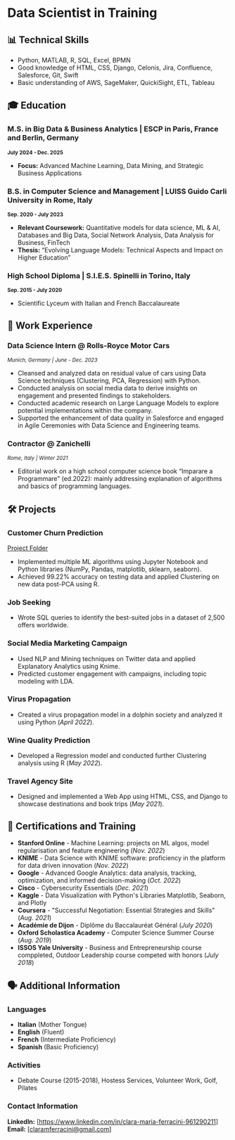 # Data Scientist in Training

## 📊 Technical Skills
- Python, MATLAB, R, SQL, Excel, BPMN
- Good knowledge of HTML, CSS, Django, Celonis, Jira, Confluence, Salesforce, Git, Swift
- Basic understanding of AWS, SageMaker, QuickiSight, ETL, Tableau

## 🎓 Education
### M.S. in Big Data & Business Analytics | ESCP in Paris, France and Berlin, Germany 
<sub>**July 2024 - Dec. 2025**</sub>
- **Focus:** Advanced Machine Learning, Data Mining, and Strategic Business Applications

### B.S. in Computer Science and Management | LUISS Guido Carli University in Rome, Italy
<sub>**Sep. 2020 - July 2023**</sub>
- **Relevant Coursework:** Quantitative models for data science, ML & AI, Databases and Big Data, Social Network Analysis, Data Analysis for Business, FinTech
- **Thesis:** “Evolving Language Models: Technical Aspects and Impact on Higher Education”

### High School Diploma | S.I.E.S. Spinelli in Torino, Italy
<sub>**Sep. 2015 - July 2020**</sub>
- Scientific Lyceum with Italian and French Baccalaureate

## 💼 Work Experience
### **Data Science Intern @ Rolls-Royce Motor Cars**
<sub>_Munich, Germany | June - Dec. 2023_</sub>
- Cleansed and analyzed data on residual value of cars using Data Science techniques (Clustering, PCA, Regression) with Python.
- Conducted analysis on social media data to derive insights on engagement and presented findings to stakeholders.
- Conducted academic research on Large Language Models to explore potential implementations within the company.
- Supported the enhancement of data quality in Salesforce and engaged in Agile Ceremonies with Data Science and Engineering teams.

### **Contractor @ Zanichelli**
<sub>_Rome, Italy | Winter 2021_</sub>
- Editorial work on a high school computer science book “Imparare a Programmare” (ed.2022): mainly addressing explanation of algorithms and basics of programming languages.

## 🛠️ Projects

### Customer Churn Prediction
[Project Folder](./customer-churn-project) 
- Implemented multiple ML algorithms using Jupyter Notebook and Python libraries (NumPy, Pandas, matplotlib, sklearn, seaborn).
- Achieved 99.22% accuracy on testing data and applied Clustering on new data post-PCA using R.

### Job Seeking
- Wrote SQL queries to identify the best-suited jobs in a dataset of 2,500 offers worldwide.

### Social Media Marketing Campaign
- Used NLP and Mining techniques on Twitter data and applied Explanatory Analytics using Knime.
- Predicted customer engagement with campaigns, including topic modeling with LDA.

### Virus Propagation
- Created a virus propagation model in a dolphin society and analyzed it using Python (_April 2022_).

### Wine Quality Prediction
- Developed a Regression model and conducted further Clustering analysis using R (_May 2022_).

### Travel Agency Site
- Designed and implemented a Web App using HTML, CSS, and Django to showcase destinations and book trips (_May 2021_).

## 📜 Certifications and Training
- **Stanford Online** - Machine Learning: projects on ML algos, model regularisation and feature engineering (_Nov. 2022_)
- **KNIME** - Data Science with KNIME software: proficiency in the platform for data driven innovation (_Nov. 2022_)
- **Google** - Advanced Google Analytics: data analysis, tracking, optimization, and informed decision-making (_Oct. 2022_)
- **Cisco** - Cybersecurity Essentials (_Dec. 2021_)
- **Kaggle** - Data Visualization with Python's Libraries Matplotlib, Seaborn, and Plotly
- **Coursera** - "Successful Negotiation: Essential Strategies and Skills" (_Aug. 2021_)
- **Académie de Dijon** - Diplôme du Baccalauréat Général (_July 2020_)
- **Oxford Scholastica Academy** - Computer Science Summer Course (_Aug. 2019_)
- **ISSOS Yale University** - Business and Entrepreneurship course comppleted, Outdoor Leadership course competed with honors (_July 2018_)

## 🗣️ Additional Information

### Languages
- **Italian** (Mother Tongue)
- **English** (Fluent)
- **French** (Intermediate Proficiency)
- **Spanish** (Basic Proficiency)

### Activities
- Debate Course (2015-2018), Hostess Services, Volunteer Work, Golf, Pilates

### Contact Information
**LinkedIn:** [https://www.linkedin.com/in/clara-maria-ferracini-961290211]  
**Email:** [claramferracini@gmail.com]



